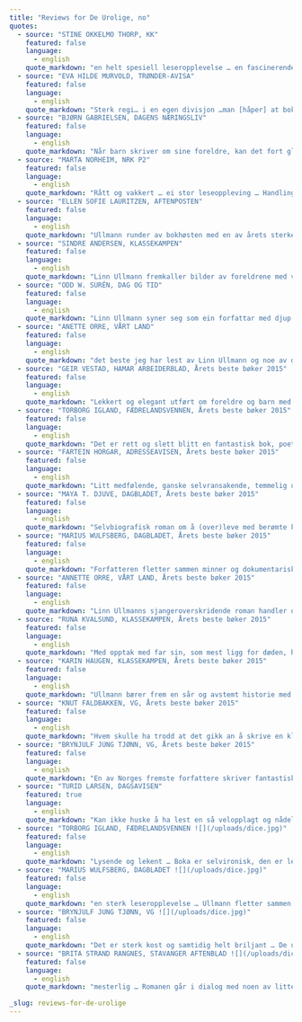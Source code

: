```yaml
---
title: "Reviews for De Urolige, no"
quotes:
  - source: "STINE OKKELMO THORP, KK"
    featured: false
    language:
      - english
    quote_markdown: "en helt spesiell leseropplevelse … en fascinerende historie … en enestående god roman"
  - source: "EVA HILDE MURVOLD, TRØNDER-AVISA"
    featured: false
    language:
      - english
    quote_markdown: "Sterk regi… i en egen divisjon …man [håper] at boken ikke skal ta slutt. Hver linje fylles med innhold og sterk tilstedeværelse, alvor og humor side om side, uanstrengt og formfullendt."
  - source: "BJØRN GABRIELSEN, DAGENS NÆRINGSLIV"
    featured: false
    language:
      - english
    quote_markdown: "Når barn skriver om sine foreldre, kan det fort gli over i anklagens form. Ullmann dveler i stedet ved utilgjengeligheten på en måte som gir interessante betraktninger … en formsikker og overbevisende fortelling om hukommelse, tilhørighet og foreldre"
  - source: "MARTA NORHEIM, NRK P2"
    featured: false
    language:
      - english
    quote_markdown: "Rått og vakkert … ei stor leseoppleving … Handlinga er altså strengt tilskoren, og det er nettopp dette som gjer historia så sterk … Den fine balansen mellom det almenne og det heilt spesifikke får denne romanen til å dirre av intensitet. Forfattaren unngår elegant å snuble ned i dei openberre fallgruvene som finst når eit barn skal skrive om sine kjente foreldre … De urolige er ei raus og klok forteljing om vanskelege, rare, fine, rå og uuthaldelege ting som skjer mellom familiemedlemmer"
  - source: "ELLEN SOFIE LAURITZEN, AFTENPOSTEN"
    featured: false
    language:
      - english
    quote_markdown: "Ullmann runder av bokhøsten med en av årets sterkeste beretninger … Bak nydelige setninger skjuler det seg komplekse følelser og smertefulle opplevelser … Det er en modig beretning, hele tiden balanserende mellom det vakre og det groteske … en rørende og kjærlig bok, som får leseren til å tenke tilbake på sine egne minner, huske på bortgjemte historier. Og det er vel noe av det fineste litteraturen kan gjøre?"
  - source: "SINDRE ANDERSEN, KLASSEKAMPEN"
    featured: false
    language:
      - english
    quote_markdown: "Linn Ullmann fremkaller bilder av foreldrene med virtuos teknikk … Hoppene i tid gjør at Ullmann kan lage poesi av minner uten at det blir for påtrengende i den lette prosaen. Skjedde ting én gang, eller flere? Varte de en hel barndom? Språket er uhyre elegant, innimellom ekstraordinært. Jeg imponeres av hvordan hun uanstrengt kan skifte tema brått midt i et luntende avsnitt. Sidelange setninger manøvreres med små åndedrag."
  - source: "ODD W. SURÉN, DAG OG TID"
    featured: false
    language:
      - english
    quote_markdown: "Linn Ullmann syner seg som ein forfattar med djup innsikt i korleis born ser føresetnadene som universelle kjensgjerningar, til blikket ho har på dei vaksne som ikkje har funne ut kva det tyder å vera vaksen"
  - source: "ANETTE ORRE, VÅRT LAND"
    featured: false
    language:
      - english
    quote_markdown: "det beste jeg har lest av Linn Ullmann og noe av det beste jeg har lest i år…lysende god skjønnlitteratur… Fortellingen flyter så lett at det føles som om den ikke kunne vært fortalt på noen annen måte…Steder og stemninger skildres med en unik tilstedeværelse som gjør at de fester seg i bevisstheten seg og blander seg med ens egne minne"
  - source: "GEIR VESTAD, HAMAR ARBEIDERBLAD, Årets beste bøker 2015"
    featured: false
    language:
      - english
    quote_markdown: "Lekkert og elegant utført om foreldre og barn med selvbiografisk preg. En bestselger i årets siste måned."
  - source: "TORBORG IGLAND, FÆDRELANDSVENNEN, Årets beste bøker 2015"
    featured: false
    language:
      - english
    quote_markdown: "Det er rett og slett blitt en fantastisk bok, poetisk, selvironisk, leken og fullstendig blottet for jåleri."
  - source: "FARTEIN HORGAR, ADRESSEAVISEN, Årets beste bøker 2015"
    featured: false
    language:
      - english
    quote_markdown: "Litt medfølende, ganske selvransakende, temmelig utleverende og svært velskrevet om det å være barn i en oppløst kunstnerfamilie."
  - source: "MAYA T. DJUVE, DAGBLADET, Årets beste bøker 2015"
    featured: false
    language:
      - english
    quote_markdown: "Selvbiografisk roman om å (over)leve med berømte kunstnerforeldre. Ullmann har aldri vært bedre. Her er hun sårbar, morsom, poetisk, tenksom, rå og ømhjertet. Et rørende og uendelig nyansert stykke fortellerkunst."
  - source: "MARIUS WULFSBERG, DAGBLADET, Årets beste bøker 2015"
    featured: false
    language:
      - english
    quote_markdown: "Forfatteren fletter sammen minner og dokumentarisk materiale med utsøkt letthet i sin gripende og inngående roman om sine berømte foreldre. Særlig de kjærlige skildringene av den aldrende Ingmar Bergmann er fornøyelige og rørende. Årets «selvbiografiske»."
  - source: "ANNETTE ORRE, VÅRT LAND, Årets beste bøker 2015"
    featured: false
    language:
      - english
    quote_markdown: "Linn Ullmanns sjangeroverskridende roman handler om å vokse opp med to av Skandinavias største kunstnere som foreldre. Den er vakker, morsom, ekstremt velskrevet og umulig å legge fra seg"
  - source: "RUNA KVALSUND, KLASSEKAMPEN, Årets beste bøker 2015"
    featured: false
    language:
      - english
    quote_markdown: "Med opptak med far sin, som mest ligg for døden, har Linn Ullmann laga eit verknadsfullt utgangspunkt for ein roman om ein barndom og ein liten, splitta familie med urolege menneske"
  - source: "KARIN HAUGEN, KLASSEKAMPEN, Årets beste bøker 2015"
    featured: false
    language:
      - english
    quote_markdown: "Ullmann bærer frem en sår og avstemt historie med høy presisjon. Bokas språk og rytme er så god at du bare vil være i den så lenge du kan"
  - source: "KNUT FALDBAKKEN, VG, Årets beste bøker 2015"
    featured: false
    language:
      - english
    quote_markdown: "Hvem skulle ha trodd at det gikk an å skrive en klarsynt, klok og distansert, men samtidig varm og inderlig fortelling om en oppvekst med et par foreldre som Liv Ullmann og Ingmar Bergman, nå i disse Knausgård-tider? Linn Ullmann har gjort det, og det er imponerende og meget leseverdig"
  - source: "BRYNJULF JUNG TJØNN, VG, Årets beste bøker 2015"
    featured: false
    language:
      - english
    quote_markdown: "En av Norges fremste forfattere skriver fantastisk og nesten magisk om sine berømte foreldre og sin egen oppvekst"
  - source: "TURID LARSEN, DAGSAVISEN"
    featured: true
    language:
      - english
    quote_markdown: "Kan ikke huske å ha lest en så velopplagt og nådeløst vittig Linn Ullmann … Det er overskuddet og kreativiteten, sanseligheten og den nådeløse humoren som preger sidene i denne nesten berusende velskrevne romanen…Det er dristighet og klarøydhet i forfatterens refleksjoner og erindringer, aldri snev av idyllisering…en overbevisende og modig roman"
  - source: "TORBORG IGLAND, FÆDRELANDSVENNEN ![](/uploads/dice.jpg)"
    featured: false
    language:
      - english
    quote_markdown: "Lysende og lekent … Boka er selvironisk, den er leken. Den er full av referanser til film, musikk og litteratur. Den er alvorlig og dypt rørende. Ikke én setning er uten mening. Og når du lukker den, er det naturligvis deg selv du har sett. Denne boka blir stående lenge, som én av de få"
  - source: "MARIUS WULFSBERG, DAGBLADET ![](/uploads/dice.jpg)"
    featured: false
    language:
      - english
    quote_markdown: "en sterk leseropplevelse … Ullmann fletter sammen minner og dokumentarisk materiale, fantasier og refleksjoner med utsøkt letthet … en gripende beretning av det uvanlige slaget … i skildringene av farens vei inn i alderdommen og døden blir ordene som glødende morild i mørkt vann … Under lesingen tok jeg meg flere ganger i å tenke på Joan Didions flytende skildringer av sitt sorgarbeid i Et år med magisk tenkning. Det vil ikke forundre meg om også De urolige blir en internasjonal bestselger"
  - source: "BRYNJULF JUNG TJØNN, VG ![](/uploads/dice.jpg)"
    featured: false
    language:
      - english
    quote_markdown: "Det er sterk kost og samtidig helt briljant … De urolige er i sjanger, format og innhold et uvanlig ambisiøst prosjekt, og takket være Ullmanns talent har hun evnen til å komponere og klippe det hele sammen … Det kreves en gudbenådet talent for å lykkes med et prosjekt som dette … det er blitt en briljant roman. Ullmanns språk, hennes evne til å få alt til å dirre, til å selv gjøre poesi ut av farens føtter under hans dødsleie, gjør at hun opererer på et helt annet nivå enn de aller fleste norske samtidsforfattere"
  - source: "BRITA STRAND RANGNES, STAVANGER AFTENBLAD ![](/uploads/dice.jpg)"
    featured: false
    language:
      - english
    quote_markdown: "mesterlig … Romanen går i dialog med noen av litteraturens fremste forbilder, som Proust og Beckett, men Ullmann er en forfatter av et kaliber som makter å skape et refleksjonsrom med disse tekstene, ikke et ekkokammer … en av årets aller beste bøker."

_slug: reviews-for-de-urolige
---
```

